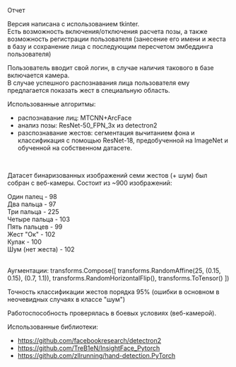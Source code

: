 Отчет

Версия написана с использованием tkinter. <br>
Есть возможность включения/отключения расчета позы, а также возможность регистрации пользователя
(занесение его имени и жеста в базу и сохранение лица с последующим пересчетом эмбеддинга пользователя)

Пользователь вводит свой логин, в случае наличия такового в базе включается камера. <br>
В случае успешного распознавания лица пользователя ему предлагается показать жест в специальную область.

Использованные алгоритмы:
- распознавание лиц: MTCNN+ArcFace
- анализ позы: ResNet-50_FPN_3x из detectron2
- разспознавание жестов: сегментация вычитанием фона и классификация с помощью ResNet-18, предобученной на ImageNet и обученной на собственном датасете. <br>
<br>

Датасет бинаризованных изображений семи жестов (+ шум) был собран с веб-камеры.
Состоит из ~900 изображений:<br>

Один палец - 98<br>
Два пальца - 97<br>
Три пальца - 225<br>
Четыре пальца - 103<br>
Пять пальцев - 99<br>
Жест "Ок" - 102<br>
Кулак - 100<br>
Шум (нет жеста) - 102<br>

<br>
Аугментации:
transforms.Compose([
    transforms.RandomAffine(25,
                            (0.15, 0.15),
                            (0.7, 1.1)),
    transforms.RandomHorizontalFlip(),
    transforms.ToTensor()
])

Точность классификации жестов порядка 95% (ошибки в основном в неочевидных случаях в классе "шум")

Работоспособность проверялась в боевых условиях (веб-камерой).

Использованные библиотеки:
- https://github.com/facebookresearch/detectron2
- https://github.com/TreB1eN/InsightFace_Pytorch
- https://github.com/zllrunning/hand-detection.PyTorch

